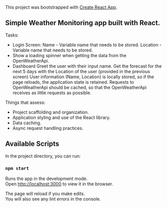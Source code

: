 This project was bootstrapped with [Create React App](https://github.com/facebook/create-react-app).
## Simple Weather Monitoring app built with React.

Tasks:
- Login Screen:
    Name - Variable name that needs to be stored. 
    Location - Variable name that needs to be stored.
- Show a loading spinner when getting the data from the OpenWeatherApi.
- Dashboard
    Greet the user with their input name.
    Get the forecast for the next 5 days with the Location of the user 
    (provided in the previous screen)
    User information (Name, Location) is locally stored, so if the page reloads, the application state is retained.
    Requests to OpenWeatherApi should be cached, so that the OpenWeatherApi receives as little requests as possible.

Things that assess:
- Project scaffolding and organization.
- Application styling and use of the React library.
- Data caching.
- Async request handling practices.

## Available Scripts

In the project directory, you can run:

### `npm start`

Runs the app in the development mode.<br>
Open [http://localhost:3000](http://localhost:3000) to view it in the browser.

The page will reload if you make edits.<br>
You will also see any lint errors in the console.
